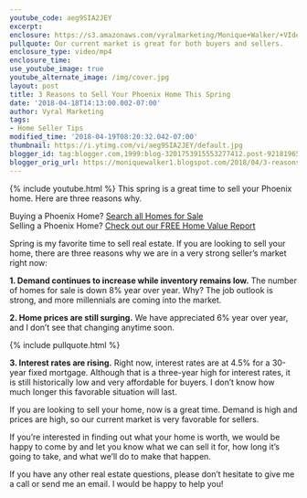 ```yaml
---
youtube_code: aeg9SIA2JEY
excerpt:
enclosure: https://s3.amazonaws.com/vyralmarketing/Monique+Walker/+VIdeos/Phoenix+Real+Estate-+3+Reasons+to+Sell+Your+Phoenix+Home+This+Spring.mp4
pullquote: Our current market is great for both buyers and sellers.
enclosure_type: video/mp4
enclosure_time:
use_youtube_image: true
youtube_alternate_image: /img/cover.jpg
layout: post
title: 3 Reasons to Sell Your Phoenix Home This Spring
date: '2018-04-18T14:13:00.002-07:00'
author: Vyral Marketing
tags:
- Home Seller Tips
modified_time: '2018-04-19T08:20:32.042-07:00'
thumbnail: https://i.ytimg.com/vi/aeg9SIA2JEY/default.jpg
blogger_id: tag:blogger.com,1999:blog-3201753915553277412.post-9218196593346328617
blogger_orig_url: https://moniquewalker1.blogspot.com/2018/04/3-reasons-to-sell-your-phoenix-home.html
---
```

{% include youtube.html %}
This spring is a great time to sell your Phoenix home. Here are three reasons why.

<div class="post-cta">
Buying a Phoenix Home? <a href="http://www.moniquesells.com/properties/#/" target="_blank">Search all Homes for Sale</a><br>
Selling a Phoenix Home? <a href="http://www.phoenix-house-value.com/" target="_blank">Check out our FREE Home Value Report</a>
</div>

Spring is my favorite time to sell real estate. If you are looking to sell your home, there are three reasons why we are in a very strong seller’s market right now:

**1. Demand continues to increase while inventory remains low.** The number of homes for sale is down 8% year over year. Why? The job outlook is strong, and more millennials are coming into the market.

**2. Home prices are still surging.** We have appreciated 6% year over year, and I don’t see that changing anytime soon.

{% include pullquote.html %}

**3. Interest rates are rising.** Right now, interest rates are at 4.5% for a 30-year fixed mortgage. Although that is a three-year high for interest rates, it is still historically low and very affordable for buyers. I don’t know how much longer this favorable situation will last.

If you are looking to sell your home, now is a great time. Demand is high and prices are high, so our current market is very favorable for sellers.

If you’re interested in finding out what your home is worth, we would be happy to come by and let you know what we can sell it for, how long it’s going to take, and what we’ll do to make that happen.

If you have any other real estate questions, please don’t hesitate to give me a call or send me an email. I would be happy to help you!
